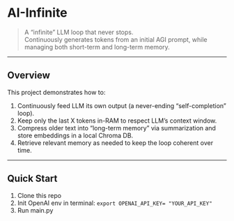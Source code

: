 # AI-Infinite

> A “infinite” LLM loop that never stops.  
> Continuously generates tokens from an initial AGI prompt, while managing both short-term and long-term memory.

---

## Overview

This project demonstrates how to:
1. Continuously feed LLM its own output (a never-ending “self-completion” loop).
2. Keep only the last X tokens in-⁠RAM to respect LLM’s context window.
3. Compress older text into “long-term memory” via summarization and store embeddings in a local Chroma DB.
4. Retrieve relevant memory as needed to keep the loop coherent over time.

---

## Quick Start

1. Clone this repo
2. Init OpenAI env in terminal:
```export OPENAI_API_KEY= "YOUR_API_KEY"```
3. Run main.py

